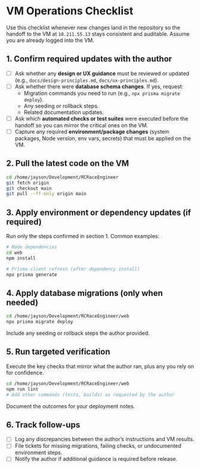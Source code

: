 # VM Operations Checklist

Use this checklist whenever new changes land in the repository so the handoff to the VM at `10.211.55.13` stays consistent and auditable. Assume you are already logged into the VM.

## 1. Confirm required updates with the author
- [ ] Ask whether any **design or UX guidance** must be reviewed or updated (e.g., `docs/design-principles.md`, `docs/ux-principles.md`).
- [ ] Ask whether there were **database schema changes**. If yes, request:
  - Migration commands you need to run (e.g., `npx prisma migrate deploy`).
  - Any seeding or rollback steps.
  - Related documentation updates.
- [ ] Ask which **automated checks or test suites** were executed before the handoff so you can mirror the critical ones on the VM.
- [ ] Capture any required **environment/package changes** (system packages, Node version, env vars, secrets) that must be applied on the VM.

## 2. Pull the latest code on the VM
```bash
cd /home/jayson/Development/RCRaceEngineer
git fetch origin
git checkout main
git pull --ff-only origin main
```

## 3. Apply environment or dependency updates (if required)
Run only the steps confirmed in section 1. Common examples:
```bash
# Node dependencies
cd web
npm install

# Prisma client refresh (after dependency install)
npx prisma generate
```

## 4. Apply database migrations (only when needed)
```bash
cd /home/jayson/Development/RCRaceEngineer/web
npx prisma migrate deploy
```
Include any seeding or rollback steps the author provided.

## 5. Run targeted verification
Execute the key checks that mirror what the author ran, plus any you rely on for confidence.
```bash
cd /home/jayson/Development/RCRaceEngineer/web
npm run lint
# Add other commands (tests, builds) as requested by the author
```
Document the outcomes for your deployment notes.

## 6. Track follow-ups
- [ ] Log any discrepancies between the author’s instructions and VM results.
- [ ] File tickets for missing migrations, failing checks, or undocumented environment steps.
- [ ] Notify the author if additional guidance is required before release.
